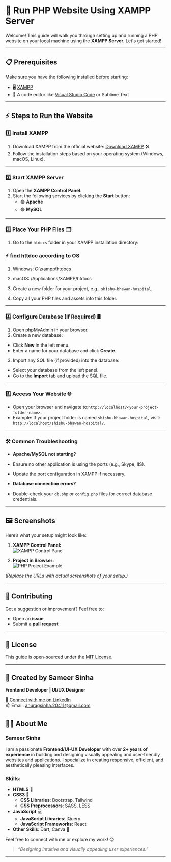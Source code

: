 # 🚀 Run PHP Website Using XAMPP Server  

Welcome! This guide will walk you through setting up and running a PHP website on your local machine using the **XAMPP Server**. Let's get started!  

---

## 📋 Prerequisites  

Make sure you have the following installed before starting:  
- 🖥️ [XAMPP](https://www.apachefriends.org/)  
- 📝 A code editor like [Visual Studio Code](https://code.visualstudio.com/) or Sublime Text  

---

## ⚡ Steps to Run the Website  

### 1️⃣ Install XAMPP  
1. Download XAMPP from the official website: [Download XAMPP](https://www.apachefriends.org/download.html) 🛠️  
2. Follow the installation steps based on your operating system (Windows, macOS, Linux).  

---

### 2️⃣ Start XAMPP Server  
1. Open the **XAMPP Control Panel**.  
2. Start the following services by clicking the **Start** button:  
   - 🟢 **Apache**  
   - 🟢 **MySQL**  

---

### 3️⃣ Place Your PHP Files 🗂️  
1. Go to the `htdocs` folder in your XAMPP installation directory:  

### ⚡ find httdoc according to OS 
  1. Windows: C:\xampp\htdocs
  2. macOS: /Applications/XAMPP/htdocs


2. Create a new folder for your project, e.g., `shishu-bhawan-hospital`.  
3. Copy all your PHP files and assets into this folder. 

---

### 4️⃣ Configure Database (If Required) 🛢️  
1. Open [phpMyAdmin](http://localhost/phpmyadmin/) in your browser.  
2. Create a new database:  
- Click **New** in the left menu.  
- Enter a name for your database and click **Create**.  
3. Import any SQL file (if provided) into the database:  
- Select your database from the left panel.  
- Go to the **Import** tab and upload the SQL file.  

---

### 5️⃣ Access Your Website 🌐  
- Open your browser and navigate to:`http://localhost/<your-project-folder-name>`.
- Example: If your project folder is named `shishu-bhawan-hospital`, visit: `http://localhost/shishu-bhawan-hospital/`.


---

### 🛠️ Common Troubleshooting  

- **Apache/MySQL not starting?**  
- Ensure no other application is using the ports (e.g., Skype, IIS).  
- Update the port configuration in XAMPP if necessary.  

- **Database connection errors?**  
- Double-check your `db.php` or `config.php` files for correct database credentials.  

---

## 🖼️ Screenshots  

Here’s what your setup might look like:  
1. **XAMPP Control Panel:**  
![XAMPP Control Panel](https://www.apachefriends.org/xampp-control-panel.jpg)  

2. **Project in Browser:**  
![PHP Project Example](https://example.com/php-project-screenshot.jpg)  

*(Replace the URLs with actual screenshots of your setup.)*  

---

## 🤝 Contributing  

Got a suggestion or improvement? Feel free to:  
- Open an **issue**  
- Submit a **pull request**  

---

## 📜 License  

This guide is open-sourced under the [MIT License](LICENSE).  

---

## 🌟 Created by Sameer Sinha  
**Frontend Developer | UI/UX Designer**  

🔗 [Connect with me on LinkedIn](https://www.linkedin.com/in/sameer-sinha-546b4a280)  
📫 Email: [anuragsinha.20411@gmail.com](mailto:anuragsinha.20411@gmail.com)  

## 👨‍💻 About Me

### **Sameer Sinha**  
I am a passionate **Frontend/UI-UX Developer** with over **2+ years of experience** in building and designing visually appealing and user-friendly websites and applications. I specialize in creating responsive, efficient, and aesthetically pleasing interfaces.

### **Skills:**
- **HTML5** 📝
- **CSS3** 🎨
  - **CSS Libraries**: Bootstrap, Tailwind
  - **CSS Preprocessors**: SASS, LESS
- **JavaScript** 💻
  - **JavaScript Libraries**: jQuery
  - **JavaScript Frameworks**: React
- **Other Skills**: Dart, Canva 🎨

Feel free to connect with me or explore my work! 😊

> _“Designing intuitive and visually appealing user experiences.”_  

---

